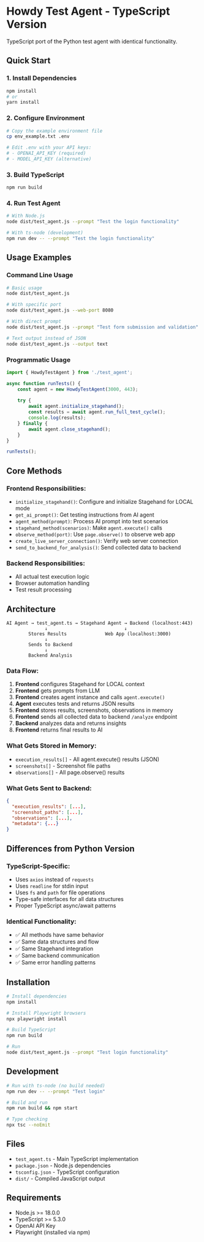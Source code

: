# Howdy Test Agent - TypeScript Version

TypeScript port of the Python test agent with identical functionality.

## Quick Start

### 1. Install Dependencies
```bash
npm install
# or
yarn install
```

### 2. Configure Environment
```bash
# Copy the example environment file
cp env_example.txt .env

# Edit .env with your API keys:
# - OPENAI_API_KEY (required)
# - MODEL_API_KEY (alternative)
```

### 3. Build TypeScript
```bash
npm run build
```

### 4. Run Test Agent
```bash
# With Node.js
node dist/test_agent.js --prompt "Test the login functionality"

# With ts-node (development)
npm run dev -- --prompt "Test the login functionality"
```

## Usage Examples

### Command Line Usage
```bash
# Basic usage
node dist/test_agent.js

# With specific port
node dist/test_agent.js --web-port 8080

# With direct prompt
node dist/test_agent.js --prompt "Test form submission and validation"

# Text output instead of JSON
node dist/test_agent.js --output text
```

### Programmatic Usage
```typescript
import { HowdyTestAgent } from './test_agent';

async function runTests() {
    const agent = new HowdyTestAgent(3000, 443);
    
    try {
        await agent.initialize_stagehand();
        const results = await agent.run_full_test_cycle();
        console.log(results);
    } finally {
        await agent.close_stagehand();
    }
}

runTests();
```

## Core Methods

### Frontend Responsibilities:
- `initialize_stagehand()`: Configure and initialize Stagehand for LOCAL mode
- `get_ai_prompt()`: Get testing instructions from AI agent
- `agent_method(prompt)`: Process AI prompt into test scenarios  
- `stagehand_method(scenarios)`: Make `agent.execute()` calls
- `observe_method(port)`: Use `page.observe()` to observe web app
- `create_live_server_connection()`: Verify web server connection
- `send_to_backend_for_analysis()`: Send collected data to backend

### Backend Responsibilities:
- All actual test execution logic
- Browser automation handling
- Test result processing

## Architecture

```
AI Agent → test_agent.ts → Stagehand Agent → Backend (localhost:443)
              ↓                            ↓
        Stores Results              Web App (localhost:3000)
              ↓
        Sends to Backend
              ↓
        Backend Analysis
```

### Data Flow:
1. **Frontend** configures Stagehand for LOCAL context
2. **Frontend** gets prompts from LLM
3. **Frontend** creates agent instance and calls `agent.execute()`
4. **Agent** executes tests and returns JSON results
5. **Frontend** stores results, screenshots, observations in memory
6. **Frontend** sends all collected data to backend `/analyze` endpoint
7. **Backend** analyzes data and returns insights
8. **Frontend** returns final results to AI

### What Gets Stored in Memory:
- `execution_results[]` - All agent.execute() results (JSON)
- `screenshots[]` - Screenshot file paths
- `observations[]` - All page.observe() results

### What Gets Sent to Backend:
```json
{
  "execution_results": [...],
  "screenshot_paths": [...],
  "observations": [...],
  "metadata": {...}
}
```

## Differences from Python Version

### TypeScript-Specific:
- Uses `axios` instead of `requests`
- Uses `readline` for stdin input
- Uses `fs` and `path` for file operations
- Type-safe interfaces for all data structures
- Proper TypeScript async/await patterns

### Identical Functionality:
- ✅ All methods have same behavior
- ✅ Same data structures and flow
- ✅ Same Stagehand integration
- ✅ Same backend communication
- ✅ Same error handling patterns

## Installation

```bash
# Install dependencies
npm install

# Install Playwright browsers
npx playwright install

# Build TypeScript
npm run build

# Run
node dist/test_agent.js --prompt "Test login functionality"
```

## Development

```bash
# Run with ts-node (no build needed)
npm run dev -- --prompt "Test login"

# Build and run
npm run build && npm start

# Type checking
npx tsc --noEmit
```

## Files

- `test_agent.ts` - Main TypeScript implementation
- `package.json` - Node.js dependencies
- `tsconfig.json` - TypeScript configuration
- `dist/` - Compiled JavaScript output

## Requirements

- Node.js >= 18.0.0
- TypeScript >= 5.3.0
- OpenAI API Key
- Playwright (installed via npm)

